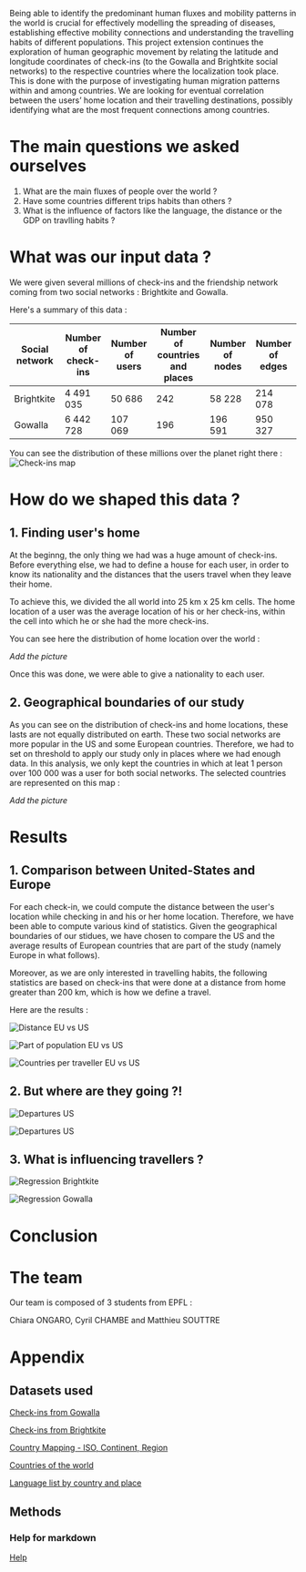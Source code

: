 Being able to identify the predominant human fluxes and mobility patterns in the world is crucial for effectively modelling the spreading of diseases, establishing effective mobility connections and understanding the travelling habits of different populations. This project extension continues the exploration of human geographic movement by relating the latitude and longitude coordinates of check-ins (to the Gowalla and Brightkite social networks) to the respective countries where the localization took place. This is done with the purpose of investigating human migration patterns within and among countries. We are looking for eventual correlation between the users’ home location and their travelling destinations, possibly identifying what are the most frequent connections among countries. 

# The main questions we asked ourselves

1. What are the main fluxes of people over the world ?
2. Have some countries different trips habits than others ?
3. What is the influence of factors like the language, the distance or the GDP on travlling habits ? 

# What was our input data ?

We were given several millions of check-ins and the friendship network coming from two social networks : Brightkite and Gowalla. 

Here's a summary of this data :

Social network | Number of check-ins | Number of users | Number of countries and places | Number of nodes | Number of edges 
------------ | ------------- | ------------- | ------------- | ------------- | ------------- 
Brightkite | 4 491 035 | 50 686 | 242 | 58 228 | 214 078
Gowalla | 6 442 728 | 107 069 | 196 | 196 591 | 950 327

You can see the distribution of these millions over the planet right there : 
![Check-ins map](/images/checkins_map.jpeg)

# How do we shaped this data ? 

## 1. Finding user's home

At the beginng, the only thing we had was a huge amount of check-ins. Before everything else, we had to define a house for each user, in order to know its nationality and the distances that the users travel when they leave their home. 

To achieve this, we divided the all world into 25 km x 25 km cells. The home location of a user was the average location of his or her check-ins, within the cell into which he or she had the more check-ins. 

You can see here the distribution of home location over the world : 

*Add the picture*

Once this was done, we were able to give a nationality to each user. 

## 2. Geographical boundaries of our study 

As you can see on the distribution of check-ins and home locations, these lasts are not equally distributed on earth. These two social networks are more popular in the US and some European countries. Therefore, we had to set on threshold to apply our study only in places where we had enough data. 
In this analysis, we only kept the countries in which at leat 1 person over 100 000 was a user for both social networks. 
The selected countries are represented on this map :

*Add the picture*

# Results 

## 1. Comparison between United-States and Europe 

For each check-in, we could compute the distance between the user's location while checking in and his or her home location. Therefore, we have been able to compute various kind of statistics. Given the geographical boundaries of our stidues, we have chosen to compare the US and the average results of European countries that are part of the study (namely Europe in what follows).  

Moreover, as we are only interested in travelling habits, the following statistics are based on check-ins that were done at a distance from home greater than 200 km, which is how we define a travel. 

Here are the results : 

![Distance EU vs US](/images/distance_eu_vs_us.png)



![Part of population EU vs US](/images/part_of_pop_out_eu_vs_us.png)



![Countries per traveller EU vs US](/images/countries_per_traveller_eu_vs_us.png)


## 2. But where are they going ?!

![Departures US](/images/departures_from_us.png)

![Departures US](/images/departures_from_sweden.png)

## 3. What is influencing travellers ? 

![Regression Brightkite](/images/polynomial_reg_brightkite.png)

![Regression Gowalla](/images/polynomial_reg_gowalla.png)

# Conclusion

# The team

Our team is composed of 3 students from EPFL : 

Chiara ONGARO, Cyril CHAMBE and Matthieu SOUTTRE

# Appendix

## Datasets used 

[Check-ins from Gowalla](https://snap.stanford.edu/data/loc-gowalla.html) 

[Check-ins from Brightkite](http://snap.stanford.edu/data/loc-brightkite.html)

[Country Mapping - ISO, Continent, Region](https://www.kaggle.com/andradaolteanu/country-mapping-iso-continent-region)

[Countries of the world](https://www.kaggle.com/fernandol/countries-of-the-world)

[Language list by country and place](https://www.kaggle.com/zinovadr/language-list-by-country-and-place?select=Language+List+by+Country+and+Place.xlsx)

## Methods 

### Help for markdown

[Help](https://guides.github.com/features/mastering-markdown/)
